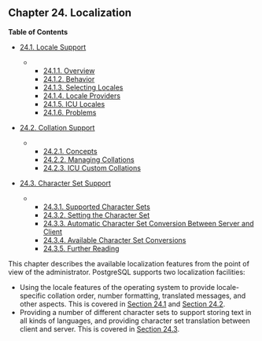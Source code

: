 ## Chapter 24. Localization

**Table of Contents**

* [24.1. Locale Support](locale)

  * *   [24.1.1. Overview](locale#LOCALE-OVERVIEW)
    * [24.1.2. Behavior](locale#LOCALE-BEHAVIOR)
    * [24.1.3. Selecting Locales](locale#LOCALE-SELECTING-LOCALES)
    * [24.1.4. Locale Providers](locale#LOCALE-PROVIDERS)
    * [24.1.5. ICU Locales](locale#ICU-LOCALES)
    * [24.1.6. Problems](locale#LOCALE-PROBLEMS)

* [24.2. Collation Support](collation)

  * *   [24.2.1. Concepts](collation#COLLATION-CONCEPTS)
    * [24.2.2. Managing Collations](collation#COLLATION-MANAGING)
    * [24.2.3. ICU Custom Collations](collation#ICU-CUSTOM-COLLATIONS)

* [24.3. Character Set Support](multibyte)

  * *   [24.3.1. Supported Character Sets](multibyte#MULTIBYTE-CHARSET-SUPPORTED)
    * [24.3.2. Setting the Character Set](multibyte#MULTIBYTE-SETTING)
    * [24.3.3. Automatic Character Set Conversion Between Server and Client](multibyte#MULTIBYTE-AUTOMATIC-CONVERSION)
    * [24.3.4. Available Character Set Conversions](multibyte#MULTIBYTE-CONVERSIONS-SUPPORTED)
    * [24.3.5. Further Reading](multibyte#MULTIBYTE-FURTHER-READING)

This chapter describes the available localization features from the point of view of the administrator. PostgreSQL supports two localization facilities:

* Using the locale features of the operating system to provide locale-specific collation order, number formatting, translated messages, and other aspects. This is covered in [Section 24.1](locale "24.1. Locale Support") and [Section 24.2](collation "24.2. Collation Support").
* Providing a number of different character sets to support storing text in all kinds of languages, and providing character set translation between client and server. This is covered in [Section 24.3](multibyte "24.3. Character Set Support").
